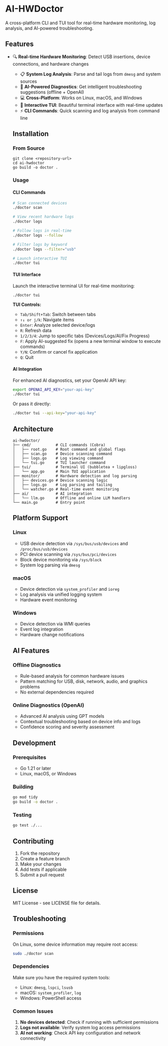 
# AI-HWDoctor

A cross-platform CLI and TUI tool for real-time hardware monitoring, log analysis, and AI-powered troubleshooting.

## Features

- 🔍 **Real-time Hardware Monitoring**: Detect USB insertions, device connections, and hardware changes
     - 📋 **System Log Analysis**: Parse and tail logs from `dmesg` and system sources
     - 🤖 **AI-Powered Diagnostics**: Get intelligent troubleshooting suggestions (offline + OpenAI)
     - 💻 **Cross-Platform**: Works on Linux, macOS, and Windows
     - 🎯 **Interactive TUI**: Beautiful terminal interface with real-time updates
     - ⚡ **CLI Commands**: Quick scanning and log analysis from command line

     ## Installation

     ### From Source

     ```
     git clone <repository-url>
     cd ai-hwdoctor
     go build -o doctor .
     ```

     ### Usage

     #### CLI Commands

     ```bash
     # Scan connected devices
     ./doctor scan

     # View recent hardware logs
     ./doctor logs

     # Follow logs in real-time
     ./doctor logs --follow

     # Filter logs by keyword
     ./doctor logs --filter="usb"

     # Launch interactive TUI
     ./doctor tui
     ```

     #### TUI Interface

     Launch the interactive terminal UI for real-time monitoring:

     ```bash
     ./doctor tui
     ```

     **TUI Controls:**
     - `Tab/Shift+Tab`: Switch between tabs
     - `↑↓ or j/k`: Navigate items
     - `Enter`: Analyze selected device/logs
     - `R`: Refresh data
     - `1/2/3/4`: Jump to specific tabs (Devices/Logs/AI/Fix Progress)
     - `F`: Apply AI-suggested fix (opens a new terminal window to execute commands)
     - `Y/N`: Confirm or cancel fix application
     - `Q`: Quit

     #### AI Integration

     For enhanced AI diagnostics, set your OpenAI API key:

     ```bash
     export OPENAI_API_KEY="your-api-key"
     ./doctor tui
     ```

     Or pass it directly:

     ```bash
     ./doctor tui --api-key="your-api-key"
     ```

     ## Architecture

     ```
     ai-hwdoctor/
     ├── cmd/           # CLI commands (Cobra)
     │   ├── root.go    # Root command and global flags
     │   ├── scan.go    # Device scanning command
     │   ├── logs.go    # Log viewing command
     │   └── tui.go     # TUI launcher command
     ├── tui/           # Terminal UI (bubbletea + lipgloss)
     │   └── app.go     # Main TUI application
     ├── monitor/       # Hardware detection and log parsing
     │   ├── devices.go # Device scanning logic
     │   ├── logs.go    # Log parsing and tailing
     │   └── watcher.go # Real-time event monitoring
     ├── ai/            # AI integration
     │   └── llm.go     # Offline and online LLM handlers
     └── main.go        # Entry point
     ```

     ## Platform Support

     ### Linux
     - USB device detection via `/sys/bus/usb/devices` and `/proc/bus/usb/devices`
     - PCI device scanning via `/sys/bus/pci/devices`
     - Block device monitoring via `/sys/block`
     - System log parsing via `dmesg`

     ### macOS
     - Device detection via `system_profiler` and `ioreg`
     - Log analysis via unified logging system
     - Hardware event monitoring

     ### Windows
     - Device detection via WMI queries
     - Event log integration
     - Hardware change notifications

     ## AI Features

     ### Offline Diagnostics
     - Rule-based analysis for common hardware issues
     - Pattern matching for USB, disk, network, audio, and graphics problems
     - No external dependencies required

     ### Online Diagnostics (OpenAI)
     - Advanced AI analysis using GPT models
     - Contextual troubleshooting based on device info and logs
     - Confidence scoring and severity assessment

     ## Development

     ### Prerequisites
     - Go 1.21 or later
     - Linux, macOS, or Windows

     ### Building

     ```bash
     go mod tidy
     go build -o doctor .
     ```

     ### Testing

     ```bash
     go test ./...
     ```

     ## Contributing

     1. Fork the repository
     2. Create a feature branch
     3. Make your changes
     4. Add tests if applicable
     5. Submit a pull request

     ## License

     MIT License - see LICENSE file for details.

     ## Troubleshooting

     ### Permissions
     On Linux, some device information may require root access:

     ```bash
     sudo ./doctor scan
     ```

     ### Dependencies
     Make sure you have the required system tools:
     - Linux: `dmesg`, `lspci`, `lsusb`
     - macOS: `system_profiler`, `log`
     - Windows: PowerShell access

     ### Common Issues

     1. **No devices detected**: Check if running with sufficient permissions
     2. **Logs not available**: Verify system log access permissions
     3. **AI not working**: Check API key configuration and network connectivity

